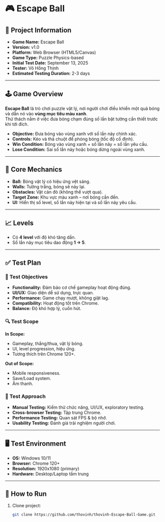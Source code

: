 # 🎮 Escape Ball

## 📌 Project Information
- **Game Name:** Escape Ball  
- **Version:** v1.0  
- **Platform:** Web Browser (HTML5/Canvas)  
- **Game Type:** Puzzle Physics-based  
- **Initial Test Date:** September 13, 2025  
- **Tester:** Võ Hồng Thịnh  
- **Estimated Testing Duration:** 2-3 days  

---

## 🕹️ Game Overview
**Escape Ball** là trò chơi puzzle vật lý, nơi người chơi điều khiển một quả bóng và dẫn nó vào **vùng mục tiêu màu xanh**.  
Thử thách nằm ở việc đưa bóng chạm đúng số lần bật tường cần thiết trước khi tới đích.  

- **Objective:** Đưa bóng vào vùng xanh với số lần nảy chính xác.  
- **Controls:** Kéo và thả chuột để phóng bóng (tốc độ cố định).  
- **Win Condition:** Bóng vào vùng xanh + số lần nảy = số lần yêu cầu.  
- **Lose Condition:** Sai số lần nảy hoặc bóng dừng ngoài vùng xanh.  

---

## 🔑 Core Mechanics
- **Ball:** Bóng vật lý có hiệu ứng vệt sáng.  
- **Walls:** Tường trắng, bóng sẽ nảy lại.  
- **Obstacles:** Vật cản đỏ (không thể vượt qua).  
- **Target Zone:** Khu vực màu xanh – nơi bóng cần đến.  
- **UI:** Hiển thị số level, số lần nảy hiện tại và số lần nảy yêu cầu.  

---

## 📈 Levels
- Có **4 level** với độ khó tăng dần.  
- Số lần nảy mục tiêu dao động **1 → 5**.  

---

## ✅ Test Plan
### 🎯 Test Objectives
- **Functionality:** Đảm bảo cơ chế gameplay hoạt động đúng.  
- **UI/UX:** Giao diện dễ sử dụng, trực quan.  
- **Performance:** Game chạy mượt, không giật lag.  
- **Compatibility:** Hoạt động tốt trên Chrome.  
- **Balance:** Độ khó hợp lý, cuốn hút.  

### 🔍 Test Scope
**In Scope:**  
- Gameplay, thắng/thua, vật lý bóng.  
- UI, level progression, hiệu ứng.  
- Tương thích trên Chrome 120+.  

**Out of Scope:**  
- Mobile responsiveness.  
- Save/Load system.  
- Âm thanh.  

### 🧪 Test Approach
- **Manual Testing:** Kiểm thử chức năng, UI/UX, exploratory testing.  
- **Cross-browser Testing:** Tập trung Chrome.  
- **Performance Testing:** Quan sát FPS & bộ nhớ.  
- **Usability Testing:** Đánh giá trải nghiệm người chơi.  

---

## 🖥️ Test Environment
- **OS:** Windows 10/11  
- **Browser:** Chrome 120+  
- **Resolution:** 1920x1080 (primary)  
- **Hardware:** Desktop/Laptop tầm trung  

---

## 🚀 How to Run
1. Clone project:  
   ```bash
   git clone https://github.com/thovinh/thovinh-Escape-Ball-Game.git
